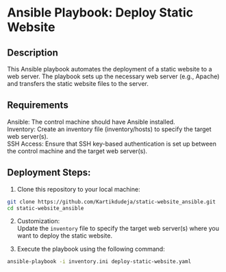 # Ansible Playbook: Deploy Static Website

## Description

This Ansible playbook automates the deployment of a static website to a web server. The playbook sets up the necessary web server (e.g., Apache) and transfers the static website files to the server.

## Requirements

Ansible: The control machine should have Ansible installed.  
Inventory: Create an inventory file (inventory/hosts) to specify the target web server(s).  
SSH Access: Ensure that SSH key-based authentication is set up between the control machine and the target web server(s).

## Deployment Steps:

1. Clone this repository to your local machine:
``` bash
git clone https://github.com/Kartikdudeja/static-website_ansible.git
cd static-website_ansible
```

2. Customization:  
Update the `inventory` file to specify the target web server(s) where you want to deploy the static website.

3. Execute the playbook using the following command:
``` bash
ansible-playbook -i inventory.ini deploy-static-website.yaml
```
